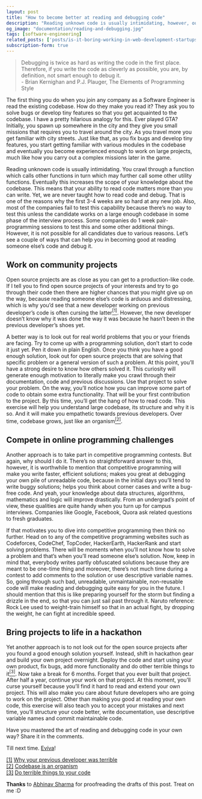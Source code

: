 ```yaml
---
layout: post
title: "How to become better at reading and debugging code"
description: "Reading unknown code is usually intimidating, however, our ability to read and debug code matters more than we can write, yet we are never taught about it. Let's see how we can improve our ability to read and debug code."
og_image: "documentation/reading-and-debugging.jpg"
tags: [software-engineering]
related_posts: ['posts/is-it-boring-working-in-web-development-startups', '/posts/a-millennials-thoughts-on-embarking-as-a-software-engineer']
subscription-form: true
---
```


> Debugging is twice as hard as writing the code in the first place. Therefore, if you write the code as cleverly as possible, you are, by definition, not smart enough to debug it.  
>        - Brian Kernighan and P.J. Plauger, The Elements of Programming Style

The first thing you do when you join any company as a Software Engineer is read the existing codebase. How do they make you read it? They ask you to solve bugs or develop tiny features so that you get acquainted to the codebase. I have a pretty hilarious analogy for this. Ever played GTA? Initially, you spawn up somewhere in the city and they give you small missions that requires you to travel around the city. As you travel more you get familiar with city streets. Just like that, as you fix bugs and develop tiny features, you start getting familiar with various modules in the codebase and eventually you become experienced enough to work on large projects, much like how you carry out a complex missions later in the game.

Reading unknown code is usually intimidating. You crawl through a function which calls other functions in turn which may further call some other utility functions. Eventually this increases the scope of your knowledge about the codebase. This means that your ability to read code matters more than you can write. Yet, we are never taught how to read code and debug. That is one of the reasons why the first 3-4 weeks are so hard at any new job. Also, most of the companies fail to test this capability because there’s no way to test this unless the candidate works on a large enough codebase in some phase of the interview process. Some companies do 1 week pair-programming sessions to test this and some other additional things. However, it is not possible for all candidates due to various reasons. Let’s see a couple of ways that can help you in becoming good at reading someone else’s code and debug it.

## Work on community projects

Open source projects are as close as you can get to a production-like code. If I tell you to find open source projects of your interests and try to go through their code then there are higher chances that you might give up on the way, because reading someone else’s code is arduous and distressing, which is why you’d see that a new developer working on previous developer’s code is often cursing the latter<a href="#note1" id="note1ref"><sup>[1]</sup></a>. However, the new developer doesn’t know why it was done the way it was because he hasn’t been in the previous developer’s shoes yet.

A better way is to look out for real world problems that you or your friends are facing. Try to come up with a programming solution, don’t start to code it just yet. Pen it down in plain English. Once you think you have a good enough solution, look out for open source projects that are solving that specific problem or a general version of such a problem. At this point, you’ll have a strong desire to know how others solved it. This curiosity will generate enough motivation to literally make you crawl through their documentation, code and previous discussions. Use that project to solve your problem. On the way, you’ll notice how you can improve some part of code to obtain some extra functionality. That will be your first contribution to the project. By this time, you’ll get the hang of how to read code. This exercise will help you understand large codebase, its structure and why it is so. And it will make you empathetic towards previous developers. Over time, codebase grows, just like an organism<a href="#note2" id="note2ref"><sup>[2]</sup></a>.

## Compete in online programming challenges

Another approach is to take part in competitive programming contests. But again, why should I do it. There’s no straightforward answer to this, however, it is worthwhile to mention that competitive programming will make you write faster, efficient solutions; makes you great at debugging your own pile of unreadable code, because in the initial days you’ll tend to write buggy solutions; helps you think about corner cases and write a bug-free code. And yeah, your knowledge about data structures, algorithms, mathematics and logic will improve drastically. From an undergrad’s point of view, these qualities are quite handy when you turn up for campus interviews. Companies like Google, Facebook, Quora ask related questions to fresh graduates.

If that motivates you to dive into competitive programming then think no further. Head on to any of the competitive programming websites such as Codeforces, CodeChef, TopCoder, HackerEarth, HackerRank and start solving problems. There will be moments when you’ll not know how to solve a problem and that’s when you’ll read someone else’s solution. Now, keep in mind that, everybody writes partly obfuscated solutions because they are meant to be one-time thing and moreover, there’s not much time during a contest to add comments to the solution or use descriptive variable names. So, going through such bad, unreadable, unmaintainable, non-reusable code will make reading and debugging quite easy for you in the future. I should mention that this is like preparing yourself for the storm but finding a drizzle in the end, so that you can just sail past through it. Naruto reference: Rock Lee used to weight-train himself so that in an actual fight, by dropping the weight, he can fight at incredible speed.

## Bring projects to life in a hackathon

Yet another approach is to not look out for the open source projects after you found a good enough solution yourself. Instead, shift in hackathon gear and build your own project overnight. Deploy the code and start using your own product, fix bugs, add more functionality and do other terrible things to it<a href="#note3" id="note3ref"><sup>[3]</sup></a>. Now take a break for 6 months. Forget that you ever built that project. After half a year, continue your work on that project. At this moment, you’ll curse yourself because you’ll find it hard to read and extend your own project. This will also make you care about future developers who are going to work on the project. Other than making you good at reading your own code, this exercise will also teach you to accept your mistakes and next time, you’ll structure your code better, write documentation, use descriptive variable names and commit maintainable code.

Have you mastered the art of reading and debugging code in your own way? Share it in the comments.

Till next time. <a href="http://en.wiktionary.org/wiki/evviva#Descendants" target="_blank">Evíva</a>!

<a id="note1" href="#note1ref">[1]</a> <a href="https://medium.com/things-developers-care-about/why-your-previous-developer-was-terrible-506a06ae35ea" target="_blank">Why your previous developer was terrible</a>  
<a id="note2" href="#note2ref">[2]</a> <a href="http://www.meltingasphalt.com/a-codebase-is-an-organism/" target="_blank"> Codebase is an organism </a>  
<a id="note3" href="#note3ref">[3]</a> <a href="https://blog.codinghorror.com/doing-terrible-things-to-your-code/" target="_blank"> Do terrible things to your code </a>  


**Thanks** to <a href="https://codeaccepted.wordpress.com/about/" target="_blank">Abhinav Sharma</a> for proofreading the drafts of this post. Treat on me :D
